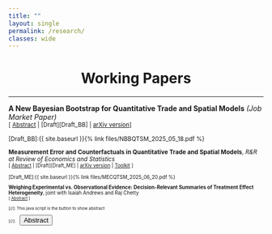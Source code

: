 ```yaml
---
title: ""
layout: single
permalink: /research/
classes: wide
---
```



# <center> Working Papers  </center>
- - -

**A New Bayesian Bootstrap for Quantitative Trade and Spatial Models** *(Job Market Paper)* <br />
<small>[ <a href="#/" onclick="visib('BB')">Abstract</a> | [Draft][Draft_BB] | [arXiv version][arXiv_BB]] 

<div id="BB" style="display: none; text-align: justify; line-height: 1.2" ><small>
Economists use quantitative trade and spatial models to make counterfactual predictions. Because such predictions often inform policy decisions, it is important to communicate the uncertainty
surrounding them. Three key challenges arise in this setting: the data are dyadic and exhibit complex dependence; the number of interacting units is typically small; and counterfactual
predictions depend on the data in two distinct ways—through the estimation of structural parameters and through their role as inputs into the model’s counterfactual equilibrium. I address
these challenges by proposing a new Bayesian bootstrap procedure tailored to this context. The method is simple to implement and provides both finite-sample Bayesian and asymptotic
frequentist guarantees. Revisiting the results in Waugh (2010), Caliendo and Parro (2015), and Artuç, Chaudhuri, and McLaren (2010) illustrates the practical advantages of the approach.
</small><br><br/></div>

[Draft_BB]:{{ site.baseurl }}{% link files/NBBQTSM_2025_05_18.pdf %}

[arXiv_BB]: https://arxiv.org/abs/2505.11967

**Measurement Error and Counterfactuals in Quantitative Trade and Spatial Models**, *R&R at Review of Economics and Statistics*  <br />
<small>[ <a href="#/" onclick="visib('ME')">Abstract</a> | [Draft][Draft_ME] | [arXiv version][arXiv_ME] | [Toolkit][Toolkit_ME] ] 

<div id="ME" style="display: none; text-align: justify; line-height: 1.2" ><small>
Counterfactuals in quantitative trade and spatial models are functions of the current state of the world and the model parameters. Common practice treats the current state of the world as
perfectly observed, but there is good reason to believe that it is measured with error. This paper provides tools for quantifying uncertainty about counterfactuals when the current state of the
world is measured with error. I recommend an empirical Bayes approach to uncertainty quantification, and show that it is both practical and theoretically justified. I apply the proposed
method to the settings in Adao, Costinot, and Donaldson (2017) and Allen and Arkolakis (2022) and find non-trivial uncertainty about counterfactuals.</small><br><br/></div>

[Draft_ME]:{{ site.baseurl }}{% link files/MECQTSM_2025_06_20.pdf %}

[arXiv_ME]: https://arxiv.org/abs/2311.14032

[Toolkit_ME]: https://github.com/SandersBas/MECQTSM

**Weighing Experimental vs. Observational Evidence: Decision-Relevant Summaries of Treatment Effect Heterogeneity**, joint with Isaiah Andrews and Raj Chetty <br />
<small>[ <a href="#/" onclick="visib('TEH')">Abstract</a> ] 

<div id="TEH" style="display: none; text-align: justify; line-height: 1.2" ><small>
We characterize when and how experimental evidence should be combined with observational information to guide treatment adoption at a new site. We show that the optimal linear predictor for the site-specific treatment effect is a weighted average of the cross-site experimental ATE and the local observational estimate, with weights determined by the covariance matrix of site effects and observational estimands.  We provide unbiased estimators for this covariance in settings with both large and small sites, quantify the effect of mismatch between experimental and target sites, and derive easy-to-interpret breakdown points. Empirical illustrations using the Year Up RCT and Project STAR show substantial gains, with up to 40 percent reductions in out-of-sample MSE over naive ATE extrapolation.
</small><br><br/></div>



[//]: This java script is the button to show abstract
 <script>
  function visib(id) {
   var x = document.getElementById(id);
   if (x.style.display === "block") {
     x.style.display = "none";
   } else {
     x.style.display = "block";
   }
 }
 </script>

 [//]:&emsp;<button onclick="visib('polariz')" class="btn btn--inverse btn--small">Abstract</button>
 
